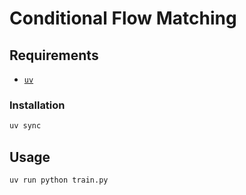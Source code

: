 # Conditional Flow Matching

## Requirements

- [`uv`](https://docs.astral.sh/uv/)

### Installation

```bash
uv sync
```

## Usage

```bash
uv run python train.py
```